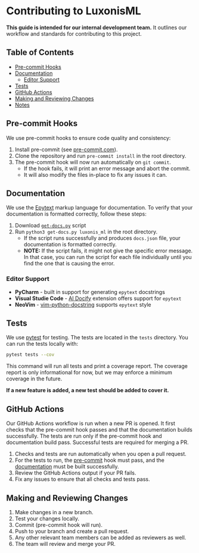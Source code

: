 # Contributing to LuxonisML

**This guide is intended for our internal development team.**
It outlines our workflow and standards for contributing to this project.

## Table of Contents

- [Pre-commit Hooks](#pre-commit-hooks)
- [Documentation](#documentation)
  - [Editor Support](#editor-support)
- [Tests](#tests)
- [GitHub Actions](#github-actions)
- [Making and Reviewing Changes](#making-and-reviewing-changes)
- [Notes](#notes)

## Pre-commit Hooks

We use pre-commit hooks to ensure code quality and consistency:

1. Install pre-commit (see [pre-commit.com](https://pre-commit.com/#install)).
1. Clone the repository and run `pre-commit install` in the root directory.
1. The pre-commit hook will now run automatically on `git commit`.
   - If the hook fails, it will print an error message and abort the commit.
   - It will also modify the files in-place to fix any issues it can.

## Documentation

We use the [Epytext](https://epydoc.sourceforge.net/epytext.html) markup language for documentation.
To verify that your documentation is formatted correctly, follow these steps:

1. Download [`get-docs.py`](https://github.com/luxonis/python-api-analyzer-to-json/blob/main/gen-docs.py) script
1. Run `python3 get-docs.py luxonis_ml` in the root directory.
   - If the script runs successfully and produces `docs.json` file, your documentation is formatted correctly.
   - **NOTE:** If the script fails, it might not give the specific error message. In that case, you can run
     the script for each file individually until you find the one that is causing the error.

### Editor Support

- **PyCharm** - built in support for generating `epytext` docstrings
- **Visual Studie Code** - [AI Docify](https://marketplace.visualstudio.com/items?itemName=AIC.docify) extension offers support for `epytext`
- **NeoVim** - [vim-python-docstring](https://github.com/pixelneo/vim-python-docstring) supports `epytext` style

## Tests

We use [pytest](https://docs.pytest.org/en/stable/) for testing.
The tests are located in the `tests` directory. You can run the tests locally with:

```bash
pytest tests --cov
```

This command will run all tests and print a coverage report. The coverage report
is only informational for now, but we may enforce a minimum coverage in the future.

**If a new feature is added, a new test should be added to cover it.**

## GitHub Actions

Our GitHub Actions workflow is run when a new PR is opened.
It first checks that the pre-commit hook passes and that the documentation builds successfully.
The tests are run only if the pre-commit hook and documentation build pass.
Successful tests are required for merging a PR.

1. Checks and tests are run automatically when you open a pull request.
1. For the tests to run, the [pre-commit](#pre-commit-hooks) hook must pass, and
   the [documentation](#documentation) must be built successfully.
1. Review the GitHub Actions output if your PR fails.
1. Fix any issues to ensure that all checks and tests pass.

## Making and Reviewing Changes

1. Make changes in a new branch.
1. Test your changes locally.
1. Commit (pre-commit hook will run).
1. Push to your branch and create a pull request.
1. Any other relevant team members can be added as reviewers as well.
1. The team will review and merge your PR.
